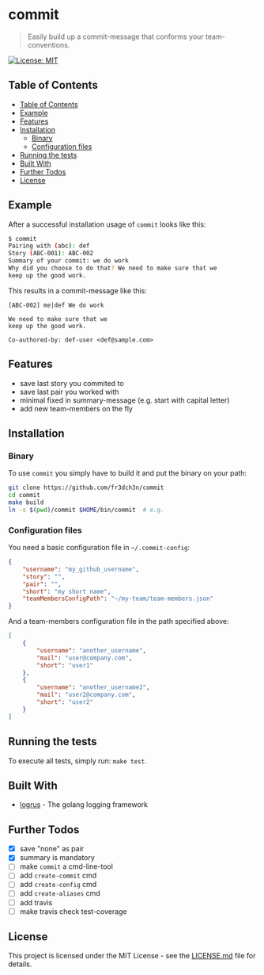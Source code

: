 # commit

> Easily build up a commit-message that conforms your team-conventions.

[![License: MIT](https://img.shields.io/badge/License-MIT-yellow.svg)](https://opensource.org/licenses/MIT)

## Table of Contents
* [Table of Contents](#table-of-contents)
* [Example](#example)
* [Features](#features)
* [Installation](#installation)
    * [Binary](#binary)
    * [Configuration files](#configuration-files)
* [Running the tests](#running-the-tests)
* [Built With](#built-with)
* [Further Todos](#further-todos)
* [License](#license)

## Example

After a successful installation usage of `commit` looks like this:
```bash
$ commit
Pairing with (abc): def
Story (ABC-001): ABC-002
Summary of your commit: we do work
Why did you choose to do that? We need to make sure that we 
keep up the good work.
```

This results in a commit-message like this: 
```
[ABC-002] me|def We do work

We need to make sure that we 
keep up the good work.

Co-authored-by: def-user <def@sample.com>
```

## Features
* save last story you commited to
* save last pair you worked with
* minimal fixed in summary-message (e.g. start with capital letter)
* add new team-members on the fly

## Installation

### Binary

To use `commit` you simply have to build it and put the binary on your path:

```bash
git clone https://github.com/fr3dch3n/commit
cd commit
make build
ln -s $(pwd)/commit $HOME/bin/commit  # e.g.
```

### Configuration files

You need a basic configuration file in `~/.commit-config`:
```json
{
    "username": "my_github_username",
    "story": "",
    "pair": "",
    "short": "my short name",
    "teamMembersConfigPath": "~/my-team/team-members.json"
}
```

And a team-members configuration file in the path specified above:
```json
[
    {
        "username": "another_username",
        "mail": "user@company.com",
        "short": "user1"
    },
    {
        "username": "another_username2",
        "mail": "user2@company.com",
        "short": "user2"
    }
]
```

## Running the tests

To execute all tests, simply run: `make test`.

## Built With

* [logrus](github.com/sirupsen/logrus) - The golang logging framework

## Further Todos
- [x] save "none" as pair
- [x] summary is mandatory
- [ ] make `commit` a cmd-line-tool
- [ ] add `create-commit` cmd
- [ ] add `create-config` cmd
- [ ] add `create-aliases` cmd
- [ ] add travis
- [ ] make travis check test-coverage

## License

This project is licensed under the MIT License - see the [LICENSE.md](LICENSE.md) file for details.

